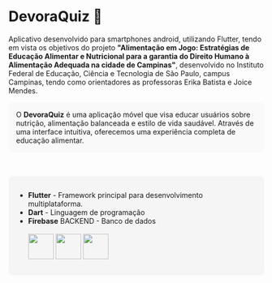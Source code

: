 



# DevoraQuiz 🍏

Aplicativo desenvolvido para smartphones android, utilizando Flutter, tendo em vista os objetivos do projeto **"Alimentação em Jogo: Estratégias de Educação Alimentar e Nutricional para a garantia do Direito Humano à Alimentação Adequada na cidade de Campinas"**, desenvolvido no Instituto Federal de Educação, Ciência e Tecnologia de São Paulo, campus Campinas, tendo como orientadores as professoras Erika Batista e Joice Mendes.

<div style="background-color: #f9f9f9; padding: 15px; border-radius: 8px; margin: 15px 0;"> O <strong>DevoraQuiz</strong> é uma aplicação móvel que visa educar usuários sobre nutrição, alimentação balanceada e estilo de vida saudável. Através de uma interface intuitiva, oferecemos uma experiência completa de educação alimentar. </div> <br>

<div style="background-color: #f5f5f5; padding: 15px; border-radius: 8px; margin: 15px 0;"> <ul> <li><strong>Flutter</strong> - Framework principal para desenvolvimento multiplataforma.</li> <li><strong>Dart</strong> - Linguagem de programação</li> <li><strong>Firebase</strong> BACKEND - Banco de dados</li> <br>

<div>
<img src="https://cdn.jsdelivr.net/gh/devicons/devicon@latest/icons/flutter/flutter-original.svg" width="50" height="50" />
<img src="https://cdn.jsdelivr.net/gh/devicons/devicon@latest/icons/firebase/firebase-plain.svg" width="50" height="50" />
<img src="https://cdn.jsdelivr.net/gh/devicons/devicon@latest/icons/dart/dart-original.svg" width="50" height="50"/>


